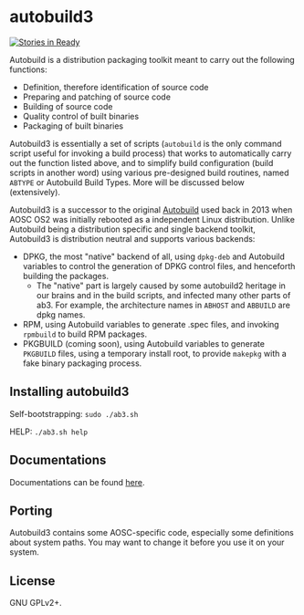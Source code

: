 autobuild3
==========
[![Stories in Ready](https://badge.waffle.io/AOSC-Dev/autobuild3.png?label=ready&title=Ready)](https://waffle.io/AOSC-Dev/autobuild3)

Autobuild is a distribution packaging toolkit meant to carry out the following functions:

- Definition, therefore identification of source code
- Preparing and patching of source code
- Building of source code
- Quality control of built binaries
- Packaging of built binaries

Autobuild3 is essentially a set of scripts (`autobuild` is the only command script useful for invoking a build process) that works to automatically carry out the function listed above, and to simplify build configuration (build scripts in another word) using various pre-designed build routines, named `ABTYPE` or Autobuild Build Types. More will be discussed below (extensively).

Autobuild3 is a successor to the original [Autobuild](https://github.com/AOSC-Dev/autobuild) used back in 2013 when AOSC OS2 was initially rebooted as a independent Linux distribution. Unlike Autobuild being a distribution specific and single backend toolkit, Autobuild3 is distribution neutral and supports various backends:

- DPKG, the most "native" backend of all, using `dpkg-deb` and Autobuild variables to control the generation of DPKG control files, and henceforth building the packages.
  - The "native" part is largely caused by some autobuild2 heritage in our brains and in the build scripts, and infected many other parts of ab3. For example, the architecture names in `ABHOST` and `ABBUILD` are dpkg names.
- RPM, using Autobuild variables to generate .spec files, and invoking `rpmbuild` to build RPM packages.
- PKGBUILD (coming soon), using Autobuild variables to generate `PKGBUILD` files, using a temporary install root, to provide `makepkg` with a fake binary packaging process.

Installing autobuild3
---------------------

Self-bootstrapping: `sudo ./ab3.sh`

HELP: `./ab3.sh help`

Documentations
--------------

Documentations can be found [here](https://github.com/AOSC-Dev/aosc-os-abbs/wiki/Autobuild3).

Porting
-------

Autobuild3 contains some AOSC-specific code, especially some definitions about system paths. You may want to change it before you use it on your system.

License
-------

GNU GPLv2+.
